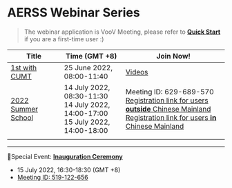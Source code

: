 # AERSS Webinar Series
> The webinar application is VooV Meeting, please refer to **[Quick Start](https://github.com/AERSS2022/webinar/blob/main/voov/VooV%20Meeting%20Quick%20Start.md)** if you are a first-time user :)

| Title   | Time (GMT +8)            |   Join Now!              | 
| ---- | -------------------------| ---------------------------------- |
| [1st with CUMT](https://github.com/AERSS2022/webinar/blob/main/info/1st%20with%20CUMT.md)| 25 June 2022, 08:00-11:40| [Videos](https://c1n.cn/aerss001) <br> |
| [2022 Summer School](https://github.com/AERSS2022/webinar/blob/main/info/2022%20Summer%20School.md) | 14 July 2022, 08:30-11:30 <br> 14 July 2022, 14:00-17:00 <br> 15 July 2022, 14:00-18:00| Meeting ID: 629-689-570 <br> [Registration link for users **outside** Chinese Mainland](https://c1n.cn/aerss)<br>  [Registration link for users **in** Chinese Mainland](https://c1n.cn/aersscn) <br/> |
|      |                         |         
---
🎉Special Event:  [**Inauguration Ceremony**](https://github.com/AERSS2022/webinar/blob/main/info/Inauguration%20Ceremony.md)
- 15 July 2022, 16:30-18:30 (GMT +8)
- [Meeting ID: 519-122-656](https://voovmeeting.com/dm/VEarmYFa9OBC)
